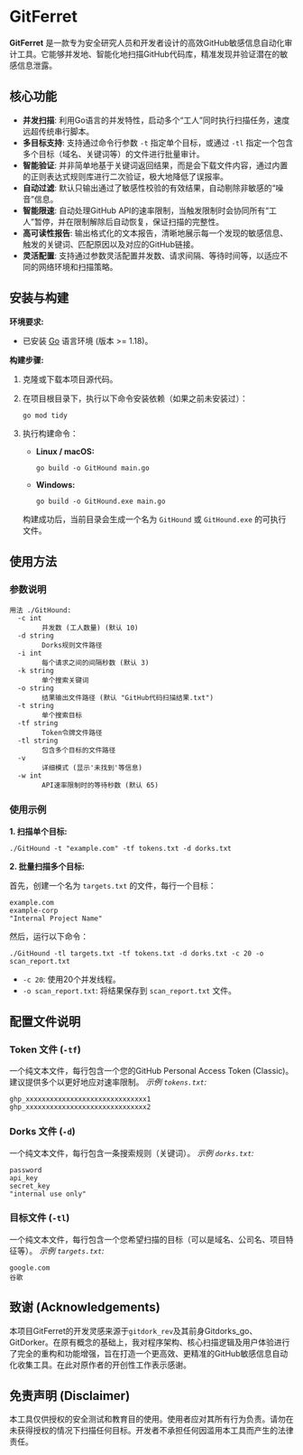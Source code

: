 # GitFerret
**GitFerret** 是一款专为安全研究人员和开发者设计的高效GitHub敏感信息自动化审计工具。它能够并发地、智能化地扫描GitHub代码库，精准发现并验证潜在的敏感信息泄露。
## 核心功能

- **并发扫描**: 利用Go语言的并发特性，启动多个“工人”同时执行扫描任务，速度远超传统串行脚本。
- **多目标支持**: 支持通过命令行参数 `-t` 指定单个目标，或通过 `-tl` 指定一个包含多个目标（域名、关键词等）的文件进行批量审计。
- **智能验证**: 并非简单地基于关键词返回结果，而是会下载文件内容，通过内置的正则表达式规则库进行二次验证，极大地降低了误报率。
- **自动过滤**: 默认只输出通过了敏感性校验的有效结果，自动剔除非敏感的“噪音”信息。
- **智能限速**: 自动处理GitHub API的速率限制，当触发限制时会协同所有“工人”暂停，并在限制解除后自动恢复，保证扫描的完整性。
- **高可读性报告**: 输出格式化的文本报告，清晰地展示每一个发现的敏感信息、触发的关键词、匹配原因以及对应的GitHub链接。
- **灵活配置**: 支持通过参数灵活配置并发数、请求间隔、等待时间等，以适应不同的网络环境和扫描策略。

## 安装与构建

**环境要求:**

- 已安装 [Go](https://go.dev/dl/) 语言环境 (版本 >= 1.18)。

**构建步骤:**

1. 克隆或下载本项目源代码。

2. 在项目根目录下，执行以下命令安装依赖（如果之前未安装过）：

   ```
   go mod tidy
   ```

3. 执行构建命令：

   - **Linux / macOS:**

     ```
     go build -o GitHound main.go
     ```

   - **Windows:**

     ```
     go build -o GitHound.exe main.go
     ```

   构建成功后，当前目录会生成一个名为 `GitHound` 或 `GitHound.exe` 的可执行文件。

## 使用方法

### 参数说明

```
用法 ./GitHound:
  -c int
        并发数 (工人数量) (默认 10)
  -d string
        Dorks规则文件路径
  -i int
        每个请求之间的间隔秒数 (默认 3)
  -k string
        单个搜索关键词
  -o string
        结果输出文件路径 (默认 "GitHub代码扫描结果.txt")
  -t string
        单个搜索目标
  -tf string
        Token令牌文件路径
  -tl string
        包含多个目标的文件路径
  -v
        详细模式 (显示'未找到'等信息)
  -w int
        API速率限制时的等待秒数 (默认 65)
```

### 使用示例

**1. 扫描单个目标:**

```
./GitHound -t "example.com" -tf tokens.txt -d dorks.txt
```

**2. 批量扫描多个目标:**

首先，创建一个名为 `targets.txt` 的文件，每行一个目标：

```
example.com
example-corp
"Internal Project Name"
```

然后，运行以下命令：

```
./GitHound -tl targets.txt -tf tokens.txt -d dorks.txt -c 20 -o scan_report.txt
```

- `-c 20`: 使用20个并发线程。
- `-o scan_report.txt`: 将结果保存到 `scan_report.txt` 文件。

## 配置文件说明

### Token 文件 (`-tf`)

一个纯文本文件，每行包含一个您的GitHub Personal Access Token (Classic)。建议提供多个以更好地应对速率限制。 *示例 `tokens.txt`:*

```
ghp_xxxxxxxxxxxxxxxxxxxxxxxxxxxxxx1
ghp_xxxxxxxxxxxxxxxxxxxxxxxxxxxxxx2
```

### Dorks 文件 (`-d`)

一个纯文本文件，每行包含一条搜索规则（关键词）。 *示例 `dorks.txt`:*

```
password
api_key
secret_key
"internal use only"
```

### 目标文件 (`-tl`)

一个纯文本文件，每行包含一个您希望扫描的目标（可以是域名、公司名、项目特征等）。 *示例 `targets.txt`:*

```
google.com
谷歌
```

## 致谢 (Acknowledgements)

本项目GitFerret的开发灵感来源于`gitdork_rev`及其前身Gitdorks_go、GitDorker。在原有概念的基础上，我对程序架构、核心扫描逻辑及用户体验进行了完全的重构和功能增强，旨在打造一个更高效、更精准的GitHub敏感信息自动化收集工具。在此对原作者的开创性工作表示感谢。

## 免责声明 (Disclaimer)

本工具仅供授权的安全测试和教育目的使用。使用者应对其所有行为负责。请勿在未获得授权的情况下扫描任何目标。开发者不承担任何因滥用本工具而产生的法律责任。
